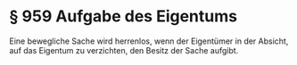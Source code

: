 # § 959 Aufgabe des Eigentums
Eine bewegliche Sache wird herrenlos, wenn der Eigentümer in der Absicht, auf das Eigentum zu verzichten, den Besitz der Sache aufgibt.